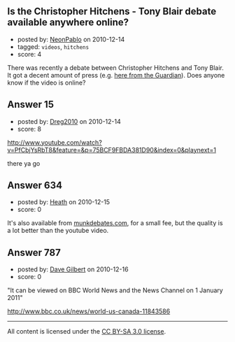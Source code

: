 ## Is the Christopher Hitchens - Tony Blair debate available anywhere online?

- posted by: [NeonPablo](https://stackexchange.com/users/-1/64-neonpablo) on 2010-12-14
- tagged: `videos`, `hitchens`
- score: 4

There was recently a debate between Christopher Hitchens and Tony Blair.  It got a decent amount of press (e.g. [here from the Guardian][1]).  Does anyone know if the video is online?


  [1]: http://www.guardian.co.uk/world/2010/nov/27/christopher-hitchens-tony-blair-debate


## Answer 15

- posted by: [Dreg2010](https://stackexchange.com/users/-1/72-dreg2010) on 2010-12-14
- score: 8

<p><a href="http://www.youtube.com/watch?v=PfCbjYsRbT8&amp;feature=&amp;p=75BCF9FBDA381D90&amp;index=0&amp;playnext=1" rel="nofollow">http://www.youtube.com/watch?v=PfCbjYsRbT8&amp;feature=&amp;p=75BCF9FBDA381D90&amp;index=0&amp;playnext=1</a></p>

<p>there ya go</p>



## Answer 634

- posted by: [Heath](https://stackexchange.com/users/-1/257-heath) on 2010-12-15
- score: 0

<p>It's also available from <a href="http://munkdebates.com/debates/Religion" rel="nofollow" title="munkdebates.com">munkdebates.com</a>, for a small fee, but the quality is a lot better than the youtube video.</p>



## Answer 787

- posted by: [Dave Gilbert](https://stackexchange.com/users/-1/238-dave-gilbert) on 2010-12-16
- score: 0

<p>"It can be viewed on BBC World News and the News Channel on 1 January 2011"</p>

<p><a href="http://www.bbc.co.uk/news/world-us-canada-11843586" rel="nofollow">http://www.bbc.co.uk/news/world-us-canada-11843586</a></p>




---

All content is licensed under the [CC BY-SA 3.0 license](https://creativecommons.org/licenses/by-sa/3.0/).
